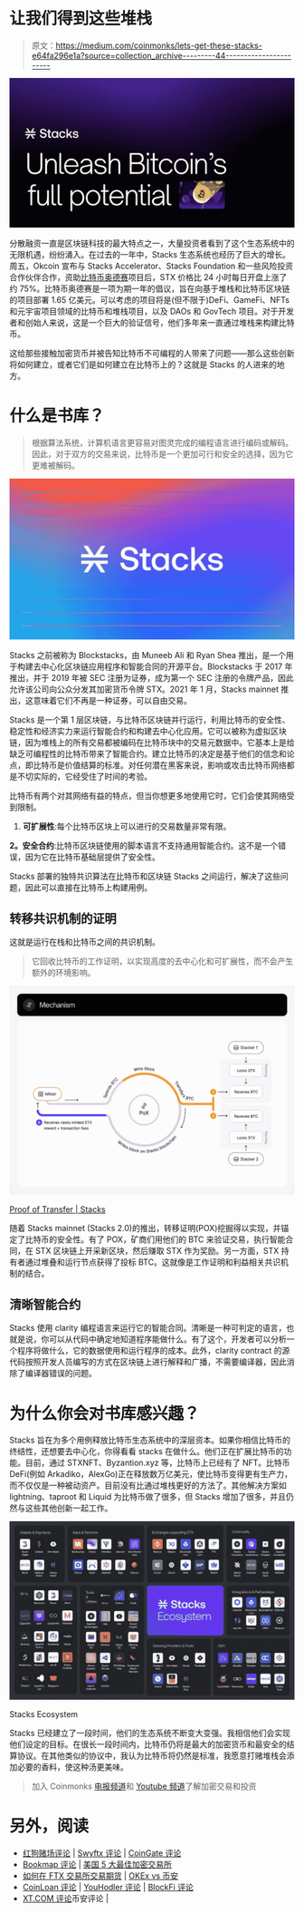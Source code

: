 # 让我们得到这些堆栈

> 原文：<https://medium.com/coinmonks/lets-get-these-stacks-e64fa296e1a?source=collection_archive---------44----------------------->

![](img/c4b4d4fa922a19019d3f6dbac520f8b0.png)

分散融资一直是区块链科技的最大特点之一，大量投资者看到了这个生态系统中的无限机遇，纷纷涌入。在过去的一年中，Stacks 生态系统也经历了巨大的增长。周五，Okcoin 宣布与 Stacks Accelerator、Stacks Foundation 和一些风险投资合作伙伴合作，资助[比特币奥德赛](https://blog.okcoin.com/2022/03/10/were-launching-the-bitcoin-odyssey/)项目后，STX 价格比 24 小时每日开盘上涨了约 75%。比特币奥德赛是一项为期一年的倡议，旨在向基于堆栈和比特币区块链的项目部署 1.65 亿美元。可以考虑的项目将是(但不限于)DeFi、GameFi、NFTs 和元宇宙项目领域的比特币和堆栈项目，以及 DAOs 和 GovTech 项目。对于开发者和创始人来说，这是一个巨大的验证信号，他们多年来一直通过堆栈来构建比特币。

这给那些接触加密货币并被告知比特币不可编程的人带来了问题——那么这些创新将如何建立，或者它们是如何建立在比特币上的？这就是 Stacks 的人进来的地方。

# **什么是书库？**

> 根据算法系统，计算机语言更容易对图灵完成的编程语言进行编码或解码。因此，对于双方的交易来说，比特币是一个更加可行和安全的选择，因为它更难被解码。

![](img/830d2577985d2aa07c3150ac17916a99.png)

Stacks 之前被称为 Blockstacks，由 Muneeb Ali 和 Ryan Shea 推出，是一个用于构建去中心化区块链应用程序和智能合同的开源平台。Blockstacks 于 2017 年推出，并于 2019 年被 SEC 注册为证券，成为第一个 SEC 注册的令牌产品，因此允许该公司向公众分发其加密货币令牌 STX。2021 年 1 月，Stacks mainnet 推出，这意味着它们不再是一种证券，可以自由交易。

Stacks 是一个第 1 层区块链，与比特币区块链并行运行，利用比特币的安全性、稳定性和经济实力来运行智能合约和构建去中心化应用。它可以被称为虚拟区块链，因为堆栈上的所有交易都被编码在比特币块中的交易元数据中。它基本上是给缺乏可编程性的比特币带来了智能合约。建立比特币的决定是基于他们的信念和论点，即比特币是价值结算的标准。对任何潜在黑客来说，影响或攻击比特币网络都是不切实际的，它经受住了时间的考验。

比特币有两个对其网络有益的特点，但当你想更多地使用它时，它们会使其网络受到限制。

1.  **可扩展性**:每个比特币区块上可以进行的交易数量非常有限。

**2。安全合约**:比特币区块链使用的脚本语言不支持通用智能合约。这不是一个错误，因为它在比特币基础层提供了安全性。

Stacks 部署的独特共识算法在比特币和区块链 Stacks 之间运行，解决了这些问题，因此可以直接在比特币上构建用例。

## 转移共识机制的证明

这就是运行在栈和比特币之间的共识机制。

> 它回收比特币的工作证明，以实现高度的去中心化和可扩展性，而不会产生额外的环境影响。

![](img/099b5fdf7a62440cfe2e523c97af0037.png)

[Proof of Transfer | Stacks](https://docs.stacks.co/understand-stacks/proof-of-transfer)

随着 Stacks mainnet (Stacks 2.0)的推出，转移证明(POX)挖掘得以实现，并锚定了比特币的安全性。有了 POX，矿商们用他们的 BTC 来验证交易，执行智能合同，在 STX 区块链上开采新区块，然后赚取 STX 作为奖励。另一方面，STX 持有者通过堆叠和运行节点获得了投标 BTC。这就像是工作证明和利益相关共识机制的结合。

## 清晰智能合约

Stacks 使用 clarity 编程语言来运行它的智能合同。清晰是一种可判定的语言，也就是说，你可以从代码中确定地知道程序能做什么。有了这个，开发者可以分析一个程序将做什么，它的数据使用和运行程序的成本。此外，clarity contract 的源代码按照开发人员编写的方式在区块链上进行解释和广播，不需要编译器，因此消除了编译器错误的问题。

# 为什么你会对书库感兴趣？

Stacks 旨在为多个用例释放比特币生态系统中的深层资本。如果你相信比特币的终结性，还想要去中心化，你得看看 stacks 在做什么。他们正在扩展比特币的功能。目前，通过 STXNFT、Byzantion.xyz 等，比特币上已经有了 NFT。比特币 DeFi(例如 Arkadiko，AlexGo)正在释放数万亿美元，使比特币变得更有生产力，而不仅仅是一种被动资产。目前没有比通过堆栈更好的方法了。其他解决方案如 lightning、taproot 和 Liquid 为比特币做了很多，但 Stacks 增加了很多，并且仍然与这些其他创新一起工作。

![](img/527b62b136e7bf93064acd4211bf6b29.png)

Stacks Ecosystem

Stacks 已经建立了一段时间，他们的生态系统不断变大变强。我相信他们会实现他们设定的目标。在很长一段时间内，比特币仍将是最大的加密货币和最安全的结算协议。在其他类似的协议中，我认为比特币将仍然是标准，我愿意打赌堆栈会添加必要的香料，使这种汤更美味。

> 加入 Coinmonks [电报频道](https://t.me/coincodecap)和 [Youtube 频道](https://www.youtube.com/c/coinmonks/videos)了解加密交易和投资

# 另外，阅读

*   [红狗赌场评论](https://coincodecap.com/red-dog-casino-review) | [Swyftx 评论](https://coincodecap.com/swyftx-review) | [CoinGate 评论](https://coincodecap.com/coingate-review)
*   [Bookmap 评论](https://coincodecap.com/bookmap-review-2021-best-trading-software) | [美国 5 大最佳加密交易所](https://coincodecap.com/crypto-exchange-usa)
*   [如何在 FTX 交易所交易期货](https://coincodecap.com/ftx-futures-trading) | [OKEx vs 币安](https://coincodecap.com/okex-vs-binance)
*   [CoinLoan 评论](https://coincodecap.com/coinloan-review) | [YouHodler 评论](/coinmonks/youhodler-4-easy-ways-to-make-money-98969b9689f2) | [BlockFi 评论](https://coincodecap.com/blockfi-review)
*   [XT.COM 评论](https://coincodecap.com/profittradingapp-for-binance)币安评论 |